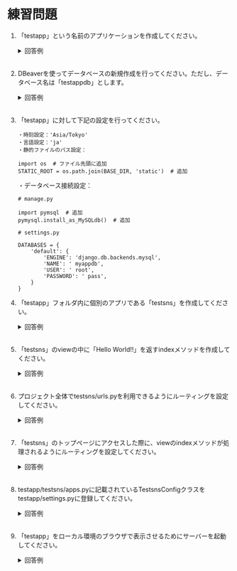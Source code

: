 # 練習問題

1. 「testapp」という名前のアプリケーションを作成してください。

	<details><summary>回答例</summary><div>
		
	```
	python3 -m django startproject testapp
	```
		
	</div></details>
	

	<br>


2. DBeaverを使ってデータベースの新規作成を行ってください。ただし、データベース名は「testappdb」とします。

	<details><summary>回答例</summary><div>
    	
	![testappdbの作成](https://user-images.githubusercontent.com/75789463/172562320-1226b5be-fd56-494a-8e3e-e5e145062534.gif)
	
	</div></details>
	
	<br>

3. 「testapp」に対して下記の設定を行ってください。
    
    ```
    ・時刻設定：'Asia/Tokyo'
    ・言語設定：'ja'
    ・静的ファイルのパス設定：
    ```

    ```python:
    import os  # ファイル先頭に追加
    STATIC_ROOT = os.path.join(BASE_DIR, 'static')  # 追加
    ```

    ・データベース接続設定：

    ```python:
    # manage.py

    import pymsql  # 追加
    pymysql.install_as_MySQLdb()  # 追加
    ```

    ```python:
    # settings.py

    DATABASES = {
        'default': {
            'ENGINE': 'django.db.backends.mysql',
            'NAME': ' myappdb',
            'USER': ' root',
            'PASSWORD': ' pass',
        }
    }
    ```

4. 「testapp」フォルダ内に個別のアプリである「testsns」を作成してください。

	<details><summary>回答例</summary><div>

    ```
    python3 manage.py startapp testsns
    ```

	</div></details>
	
	<br>

5. 「testsns」のviewの中に「Hello World!!」を返すindexメソッドを作成してください。

	<details><summary>回答例</summary><div>

    ```python:
    # testsns/views.py

    from django.shortcuts import render
    from django.http import HttpResponse

    def index(request):
        return HttpResponse("Hello World!!")
    ```

	</div></details>
	
	<br>

6. プロジェクト全体でtestsns/urls.pyを利用できるようにルーティングを設定してください。

	<details><summary>回答例</summary><div>

    ```python:
    # testapp/urls.py

    from django.contrib import admin
    from django.urls import path, include

    urlpatterns = [
        path("testsns/", include("testsns.urls")),
        path("admin/", admin.site.urls),
    ]
    ```

	</div></details>
	
	<br>

7. 「testsns」のトップページにアクセスした際に、viewのindexメソッドが処理されるようにルーティングを設定してください。

	<details><summary>回答例</summary><div>

    ```python:
    # testsns/urls.py

    from django.urls import path
    from . import views

    urlpatterns = [
        path("", views.index, name="index"),
    ]
    ```

	</div></details>
	
	<br>

8. testapp/testsns/apps.pyに記載されているTestsnsConfigクラスをtestapp/settings.pyに登録してください。

	<details><summary>回答例</summary><div>

    ```python:
    # 省略

    INSTALLED_APPS = [
        "testsns.apps.TestsnsConfig",  # 追加
        "django.contrib.admin",
        "django.contrib.auth",
        "django.contrib.contenttypes",
        "django.contrib.sessions",
        "django.contrib.messages",
        "django.contrib.staticfiles",
    ]
    ```

	</div></details>
	
	<br>

9. 「testapp」をローカル環境のブラウザで表示させるためにサーバーを起動してください。

	<details><summary>回答例</summary><div>
		
	```
	python3 manage.py runserver
	```
		
	</div></details>
	
	<br>

